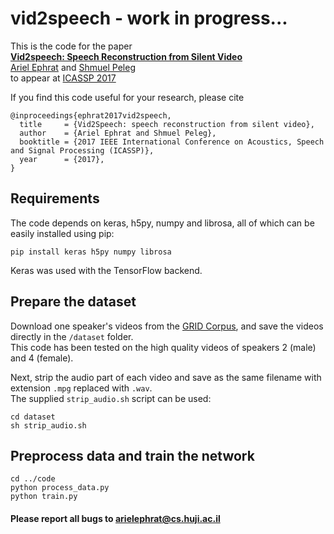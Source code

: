 # vid2speech - work in progress...

This is the code for the paper  
**[Vid2speech: Speech Reconstruction from Silent Video](http://www.cs.huji.ac.il/~peleg/papers/arXiv1701.00495-Vid2Speech.pdf)**
<br>
[Ariel Ephrat](http://www.cs.huji.ac.il/~arielephrat/) and
[Shmuel Peleg](http://www.cs.huji.ac.il/~peleg/)
<br>
to appear at [ICASSP 2017](http://www.ieee-icassp2017.org/)

If you find this code useful for your research, please cite

```
@inproceedings{ephrat2017vid2speech,
  title     = {Vid2Speech: speech reconstruction from silent video},
  author    = {Ariel Ephrat and Shmuel Peleg},
  booktitle = {2017 IEEE International Conference on Acoustics, Speech and Signal Processing (ICASSP)},
  year      = {2017},
}
```

## Requirements
The code depends on keras, h5py, numpy and librosa, all of which can be easily installed using pip:
```shell
pip install keras h5py numpy librosa
```  
Keras was used with the TensorFlow backend. 

## Prepare the dataset
Download one speaker's videos from the [GRID Corpus](http://spandh.dcs.shef.ac.uk/gridcorpus/), and save the videos directly in the ```/dataset``` folder.  
This code has been tested on the high quality videos of speakers 2 (male) and 4 (female).

Next, strip the audio part of each video and save as the same filename with extension ```.mpg``` replaced with ```.wav```.  
The supplied ```strip_audio.sh``` script can be used:
```shell
cd dataset
sh strip_audio.sh
```

## Preprocess data and train the network
```shell
cd ../code
python process_data.py
python train.py
```

#### Please report all bugs to arielephrat@cs.huji.ac.il